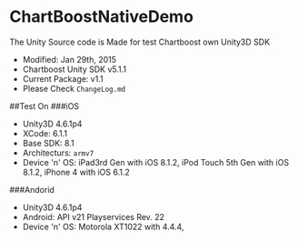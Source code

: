 # ChartBoostNativeDemo
The Unity Source code is Made for test Chartboost own Unity3D SDK

* Modified: Jan 29th, 2015
* Chartboost Unity SDK v5.1.1
* Current Package: v1.1
* Please Check `ChangeLog.md`

##Test On
###iOS
- Unity3D 4.6.1p4
- XCode: 6.1.1
- Base SDK: 8.1
- Architecturs: `armv7`
- Device 'n' OS: iPad3rd Gen with iOS 8.1.2, iPod Touch 5th Gen  with iOS 8.1.2, iPhone 4 with iOS 6.1.2

###Andorid
- Unity3D 4.6.1p4
- Android: API v21 Playservices Rev. 22
- Device 'n' OS: Motorola XT1022 with 4.4.4,

